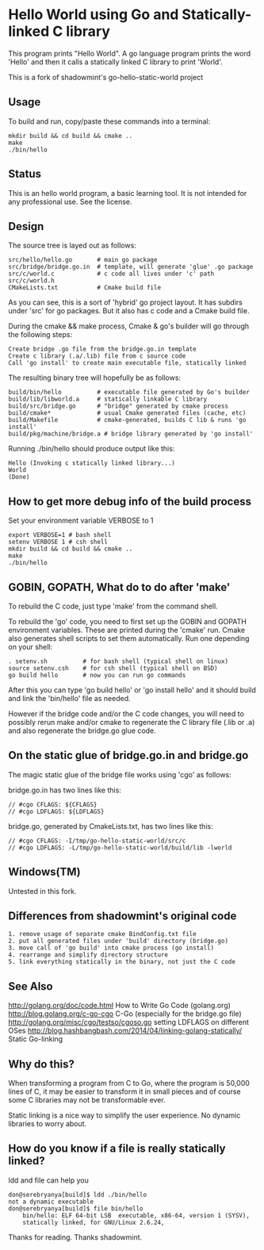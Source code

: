 # Hello World using Go and Statically-linked C library

This program prints "Hello World". A go language program prints the word 
'Hello' and then it calls a statically linked C library to print 
'World'.

This is a fork of shadowmint's go-hello-static-world project

## Usage

To build and run, copy/paste these commands into a terminal:
   
    mkdir build && cd build && cmake ..
    make
    ./bin/hello

## Status

This is an hello world program, a basic learning tool. It is not intended
for any professional use. See the license. 

## Design

The source tree is layed out as follows:

    src/hello/hello.go       # main go package
    src/bridge/bridge.go.in  # template, will generate 'glue' .go package
    src/c/world.c            # c code all lives under 'c' path
    src/c/world.h            
    CMakeLists.txt           # Cmake build file

As you can see, this is a sort of 'hybrid' go project layout. It 
has subdirs under 'src' for go packages. But it also has c code and
a Cmake build file.

During the cmake && make process, Cmake & go's builder will go through 
the following steps:

    Create bridge .go file from the bridge.go.in template
    Create c library (.a/.lib) file from c source code
    Call 'go install' to create main executable file, statically linked

The resulting binary tree will hopefully be as follows:

    build/bin/hello          # executable file generated by Go's builder
    build/lib/libworld.a     # statically linkable C library
    build/src/bridge.go      # "bridge" generated by cmake process
    build/cmake*             # usual Cmake generated files (cache, etc)
    build/Makefile           # cmake-generated, builds C lib & runs 'go install'
    build/pkg/machine/bridge.a # bridge library generated by 'go install'

Running ./bin/hello should produce output like this:

    Hello (Invoking c statically linked library...)
    World
    (Done)

## How to get more debug info of the build process

Set your environment variable VERBOSE to 1

    export VERBOSE=1 # bash shell
    setenv VERBOSE 1 # csh shell
    mkdir build && cd build && cmake ..
    make
    ./bin/hello

## GOBIN, GOPATH, What do to do after 'make'

To rebuild the C code, just type 'make' from the command shell.

To rebuild the 'go' code, you need to first set up the GOBIN and GOPATH
environment variables. These are printed during the 'cmake' run. Cmake also
generates shell scripts to set them automatically. Run one depending on your shell:

    . setenv.sh          # for bash shell (typical shell on linux)
    source setenv.csh    # for csh shell (typical shell on BSD)
    go build hello       # now you can run go commands

After this you can type 'go build hello' or 'go install hello' and it should
build and link the 'bin/hello' file as needed. 

However if the bridge code and/or the C code changes, you will need to 
possibly rerun make and/or cmake to regenerate the C library file (.lib or .a)
and also regenerate the bridge.go glue code.
 
## On the static glue of bridge.go.in and bridge.go

The magic static glue of the bridge file works using 'cgo' as follows:

bridge.go.in has two lines like this:

    // #cgo CFLAGS: ${CFLAGS}
    // #cgo LDFLAGS: ${LDFLAGS}

bridge.go, generated by CmakeLists.txt, has two lines like this:

    // #cgo CFLAGS: -I/tmp/go-hello-static-world/src/c
    // #cgo LDFLAGS: -L/tmp/go-hello-static-world/build/lib -lworld

## Windows(TM)

Untested in this fork.

## Differences from shadowmint's original code

    1. remove usage of separate cmake BindConfig.txt file
    2. put all generated files under 'build' directory (bridge.go)
    3. move call of 'go build' into cmake process (go install)
    4. rearrange and simplify directory structure
    5. link everything statically in the binary, not just the C code


## See Also

<http://golang.org/doc/code.html> How to Write Go Code (golang.org)
<http://blog.golang.org/c-go-cgo> C-Go (especially for the bridge.go file)
<http://golang.org/misc/cgo/testso/cgoso.go> setting LDFLAGS on different OSes
<http://blog.hashbangbash.com/2014/04/linking-golang-statically/> Static Go-linking

## Why do this?

When transforming a program from C to Go, where the program is
50,000 lines of C, it may be easier to transform it in small pieces
and of course some C libraries may not be transformable ever. 

Static linking is a nice way to simplify the user experience. 
No dynamic libraries to worry about.

## How do you know if a file is really statically linked?

ldd and file can help you

    don@serebryanya[build]$ ldd ./bin/hello 
	not a dynamic executable
    don@serebryanya[build]$ file bin/hello 
        bin/hello: ELF 64-bit LSB  executable, x86-64, version 1 (SYSV), 
        statically linked, for GNU/Linux 2.6.24, 

Thanks for reading. Thanks shadowmint.


